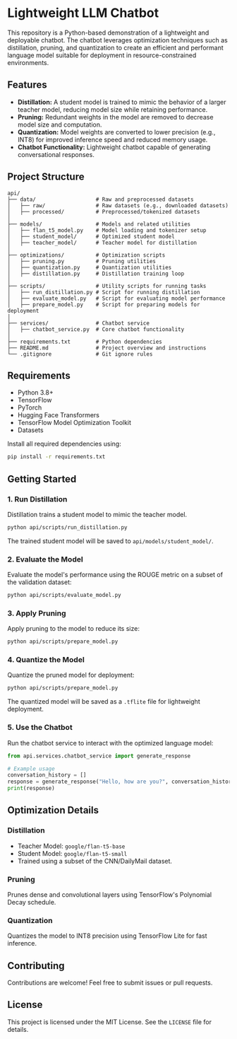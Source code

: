 # Lightweight LLM Chatbot

This repository is a Python-based demonstration of a lightweight and deployable chatbot. The chatbot leverages optimization techniques such as distillation, pruning, and quantization to create an efficient and performant language model suitable for deployment in resource-constrained environments.

## Features

- **Distillation:** A student model is trained to mimic the behavior of a larger teacher model, reducing model size while retaining performance.
- **Pruning:** Redundant weights in the model are removed to decrease model size and computation.
- **Quantization:** Model weights are converted to lower precision (e.g., INT8) for improved inference speed and reduced memory usage.
- **Chatbot Functionality:** Lightweight chatbot capable of generating conversational responses.

## Project Structure

```
api/
├── data/                   # Raw and preprocessed datasets
│   ├── raw/                # Raw datasets (e.g., downloaded datasets)
│   ├── processed/          # Preprocessed/tokenized datasets
│
├── models/                 # Models and related utilities
│   ├── flan_t5_model.py    # Model loading and tokenizer setup
│   ├── student_model/      # Optimized student model
│   ├── teacher_model/      # Teacher model for distillation
│
├── optimizations/          # Optimization scripts
│   ├── pruning.py          # Pruning utilities
│   ├── quantization.py     # Quantization utilities
│   ├── distillation.py     # Distillation training loop
│
├── scripts/                # Utility scripts for running tasks
│   ├── run_distillation.py # Script for running distillation
│   ├── evaluate_model.py   # Script for evaluating model performance
│   ├── prepare_model.py    # Script for preparing models for deployment
│
├── services/               # Chatbot service
│   ├── chatbot_service.py  # Core chatbot functionality
│
├── requirements.txt        # Python dependencies
├── README.md               # Project overview and instructions
└── .gitignore              # Git ignore rules
```

## Requirements

- Python 3.8+
- TensorFlow
- PyTorch
- Hugging Face Transformers
- TensorFlow Model Optimization Toolkit
- Datasets

Install all required dependencies using:

```bash
pip install -r requirements.txt
```

## Getting Started

### 1. Run Distillation
Distillation trains a student model to mimic the teacher model.

```bash
python api/scripts/run_distillation.py
```

The trained student model will be saved to `api/models/student_model/`.

### 2. Evaluate the Model
Evaluate the model's performance using the ROUGE metric on a subset of the validation dataset:

```bash
python api/scripts/evaluate_model.py
```

### 3. Apply Pruning
Apply pruning to the model to reduce its size:

```bash
python api/scripts/prepare_model.py
```

### 4. Quantize the Model
Quantize the pruned model for deployment:

```bash
python api/scripts/prepare_model.py
```

The quantized model will be saved as a `.tflite` file for lightweight deployment.

### 5. Use the Chatbot
Run the chatbot service to interact with the optimized language model:

```python
from api.services.chatbot_service import generate_response

# Example usage
conversation_history = []
response = generate_response("Hello, how are you?", conversation_history)
print(response)
```

## Optimization Details

### Distillation
- Teacher Model: `google/flan-t5-base`
- Student Model: `google/flan-t5-small`
- Trained using a subset of the CNN/DailyMail dataset.

### Pruning
Prunes dense and convolutional layers using TensorFlow's Polynomial Decay schedule.

### Quantization
Quantizes the model to INT8 precision using TensorFlow Lite for fast inference.

## Contributing
Contributions are welcome! Feel free to submit issues or pull requests.

## License
This project is licensed under the MIT License. See the `LICENSE` file for details.